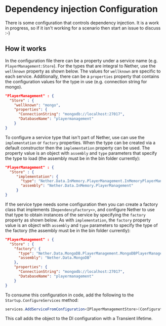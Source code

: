 # Dependency injection Configuration
There is some configuration that controls dependency injection. It is a work in progress, so if it isn't working for a scenario then start an issue to discuss :-)

## How it works

In the configuration file there can be a property under a service name (e.g. `PlayerManagement:Store`). For the types that are integral to Nether, use the `wellknown` property as shown below. The values for `wellknown` are specific to each service. Additionally, there can be a `properties` property that contains the configuration values for the type in use (e.g. connection string for mongo).

```json 
"PlayerManagement" : {
  "Store" : {
    "wellknown": "mongo",
    "properties": {
      "ConnectionString": "mongodb://localhost:27017",
      "DatabaseName": "playermanagement"
    }
}
```

To configure a service type that isn't part of Nether, use can use the `implementation` or `factory` properties. When the type can be created via a default constructor then the `implementation` property can be used. The property value is an object with `assembly` and `type` parameters that specify the type to load (the assembly must be in the bin folder currently):


```json
"PlayerManagement" : {
  "Store" : {
     "implementation": {
       "type": "Nether.Data.InMemory.PlayerManagement.InMemoryPlayerManagementStore",
       "assembly": "Nether.Data.InMemory.PlayerManagement"
     }
}
``` 

If the service type needs some configuration then you can create a factory class that implements `IDependencyFactory<>`, and configure Nether to use that type to obtain instances of the service by specifying the `factory` property as shown below. As with `implementation`, the `factory` property value is an object with `assembly` and `type` parameters to specify the type of the factory (the assembly must be in the bin folder currently):

```json
"PlayerManagement" : {
  "Store" : {
    "factory": {
      "type": "Nether.Data.MongoDB.PlayerManagement.MongoDBPlayerManagementStoreConfigurationFactory",
      "assembly": "Nether.Data.MongoDB"
    },
    "properties": {
      "ConnectionString": "mongodb://localhost:27017",
      "DatabaseName": "playermanagement"
    }
}
```

To consume this configuration in code, add the following to the `Startup.ConfigureServices` method:

```csharp
services.AddServiceFromConfiguration<IPlayerManagementStore>(Configuration, "PlayerManagement:Store");
```

This call adds the object to the DI configuration with a Transient lifetime.

